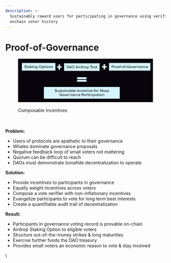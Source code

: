 ```yaml
---
description: >-
  Sustainably reward users for participating in governance using verified
  onchain voter history
---
```


# Proof-of-Governance

<figure><img src="../../.gitbook/assets/image (2).png" alt=""><figcaption><p>Composable Incentives</p></figcaption></figure>

\
\
**Problem:**&#x20;

* Users of protocols are apathetic to their governance&#x20;
* Whales dominate governance proposals
* Negative feedback loop of small voters not mattering
* Quorum can be difficult to reach&#x20;
* DAOs must demonstrate bonafide decentralization to operate

**Solution:**

* Provide incentives to participants in governance
* Equally weight incentives across voters
* Compose a vote verifier with non-inflationary incentives&#x20;
* Evangelize participants to vote for long term best interests
* Create a quantifiable audit trail of decentralization

**Result:**

* Participants in governance voting record is provable on-chain
* Airdrop Staking Option to eligible voters
* Structure out-of-the-money strikes & long maturities
* Exercise further funds the DAO treasury
* Provides small voters an economic reason to vote & stay involved

\
